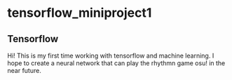 # tensorflow_miniproject1


## Tensorflow

Hi! This is my first time working with tensorflow and machine learning. I hope to create a neural network that can play the rhythmn game osu! in the near future.
